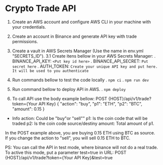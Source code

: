 # Crypto Trade API

1. Create an AWS account and configure AWS CLI in your machine with your credentials.

2. Create an account in Binance and generate API key with trade permissions.

3. Create a vault in AWS Secrets Manager (Use the name in env.yml "SECRETS_ID").
3.1 Create itens bellow in your AWS Secrets Manager:
  . BINANCE_API_KEY: `<Put key id here>`
  . BINANCE_API_SECRET: `Put secret here`
  . AUTH_TOKEN: `Create your unique API key and put here. It will be used to you authenticate`

4. Run commands bellow to test the code locally
  . `npm ci`
  . `npm run dev`

5. Run command bellow to deploy API in AWS.
  . `npm deploy`

6. To call API use the body example bellow:
POST {HOST}/api/v1/trade?token={Your API Key}
{
  "action": "buy",
  "p1": "ETH",
  "p2": "BTC",
  "amount": 0.15
}

- Info
action: Could be "buy"or "sell""
p1: Is the coin code that will be traded
p2: Is the coin code source/destiny
amount: Total amount of p1.

In the POST example above, you are buying 0.15 ETH using BTC as source.
If you change the action to "sell", you will sell 0.15 ETH to BTC.

PS: You can call the API in test mode, where binance will not do a real trade.
To active this mode, put a parameter test=true in URL:
POST {HOST}/api/v1/trade?token={Your API Key}&test=true
